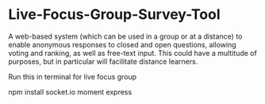# Live-Focus-Group-Survey-Tool
A web-based system (which can be used in a group or at a distance) to enable anonymous responses to closed and open questions, allowing voting and ranking, as well as free-text input. This could have a multitude of purposes, but in particular will facilitate distance learners.

Run this in terminal for live focus group

npm install socket.io moment express
